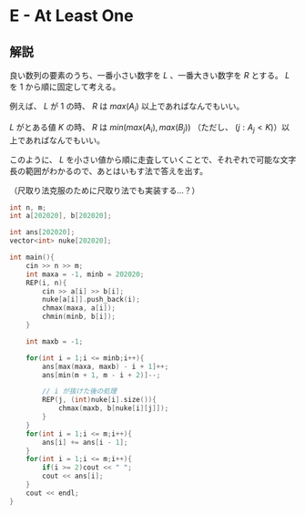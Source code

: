 # E - At Least One

## 解説

良い数列の要素のうち、一番小さい数字を $L$ 、一番大きい数字を $R$ とする。 $L$ を $1$ から順に固定して考える。

例えば、 $L$ が $1$ の時、 $R$ は $max(A_i)$ 以上であればなんでもいい。

$L$ がとある値 $K$ の時、 $R$ は $min(max(A_i), max(B_j))$ （ただし、 $(j : A_j < K)$）以上であればなんでもいい。

このように、 $L$ を小さい値から順に走査していくことで、それぞれで可能な文字長の範囲がわかるので、あとはいもす法で答えを出す。

（尺取り法克服のために尺取り法でも実装する...？）

```C++
int n, m;
int a[202020], b[202020];

int ans[202020];
vector<int> nuke[202020];

int main(){
    cin >> n >> m;
    int maxa = -1, minb = 202020;
    REP(i, n){
        cin >> a[i] >> b[i];
        nuke[a[i]].push_back(i);
        chmax(maxa, a[i]);
        chmin(minb, b[i]);
    }

    int maxb = -1;

    for(int i = 1;i <= minb;i++){
        ans[max(maxa, maxb) - i + 1]++;
        ans[min(m + 1, m - i + 2)]--;

        // i が抜けた後の処理
        REP(j, (int)nuke[i].size()){
            chmax(maxb, b[nuke[i][j]]);
        }
    }
    for(int i = 1;i <= m;i++){
        ans[i] += ans[i - 1];
    }
    for(int i = 1;i <= m;i++){
        if(i >= 2)cout << " ";
        cout << ans[i];
    }
    cout << endl;
}
```
